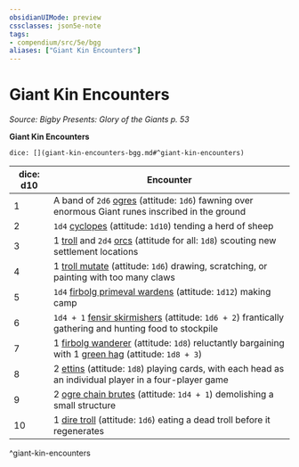 ```yaml
---
obsidianUIMode: preview
cssclasses: json5e-note
tags:
- compendium/src/5e/bgg
aliases: ["Giant Kin Encounters"]
---
```

# Giant Kin Encounters
*Source: Bigby Presents: Glory of the Giants p. 53* 

**Giant Kin Encounters**

`dice: [](giant-kin-encounters-bgg.md#^giant-kin-encounters)`

| dice: d10 | Encounter |
|-----------|-----------|
| 1 | A band of `2d6` [ogres](/3-Mechanics/CLI/bestiary/giant/ogre.md) (attitude: `1d6`) fawning over enormous Giant runes inscribed in the ground |
| 2 | `1d4` [cyclopes](/3-Mechanics/CLI/bestiary/giant/cyclops.md) (attitude: `1d10`) tending a herd of sheep |
| 3 | 1 [troll](/3-Mechanics/CLI/bestiary/giant/troll.md) and `2d4` [orcs](/3-Mechanics/CLI/bestiary/humanoid/orc.md) (attitude for all: `1d8`) scouting new settlement locations |
| 4 | 1 [troll mutate](/3-Mechanics/CLI/bestiary/giant/troll-mutate-bgg.md) (attitude: `1d6`) drawing, scratching, or painting with too many claws |
| 5 | `1d4` [firbolg primeval wardens](/3-Mechanics/CLI/bestiary/humanoid/firbolg-primeval-warden-bgg.md) (attitude: `1d12`) making camp |
| 6 | `1d4 + 1` [fensir skirmishers](/3-Mechanics/CLI/bestiary/giant/fensir-skirmisher-bgg.md) (attitude: `1d6 + 2`) frantically gathering and hunting food to stockpile |
| 7 | 1 [firbolg wanderer](/3-Mechanics/CLI/bestiary/humanoid/firbolg-wanderer-bgg.md) (attitude: `1d8`) reluctantly bargaining with 1 [green hag](/3-Mechanics/CLI/bestiary/fey/green-hag.md) (attitude: `1d8 + 3`) |
| 8 | 2 [ettins](/3-Mechanics/CLI/bestiary/giant/ettin.md) (attitude: `1d8`) playing cards, with each head as an individual player in a four-player game |
| 9 | 2 [ogre chain brutes](/3-Mechanics/CLI/bestiary/giant/ogre-chain-brute-mpmm.md) (attitude: `1d4 + 1`) demolishing a small structure |
| 10 | 1 [dire troll](/3-Mechanics/CLI/bestiary/giant/dire-troll-mpmm.md) (attitude: `1d6`) eating a dead troll before it regenerates |
^giant-kin-encounters